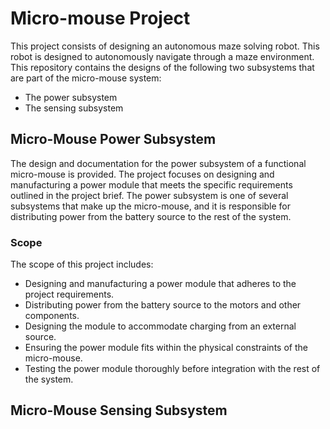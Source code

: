 # Micro-mouse Project
This project consists of designing an autonomous maze solving robot. This robot is designed to autonomously navigate through a maze environment.
This repository contains the designs of the following two subsystems that are part of the micro-mouse system:
- The power subsystem
- The sensing subsystem

## Micro-Mouse Power Subsystem
The design and documentation for the power subsystem of a functional micro-mouse is provided. The project focuses on designing and manufacturing a power module that meets the specific requirements outlined in the project brief.
The power subsystem is one of several subsystems that make up the micro-mouse, and it is responsible for distributing power from the battery source to the rest of the system.

### Scope
The scope of this project includes:

- Designing and manufacturing a power module that adheres to the project requirements.
- Distributing power from the battery source to the motors and other components.
- Designing the module to accommodate charging from an external source.
- Ensuring the power module fits within the physical constraints of the micro-mouse.
- Testing the power module thoroughly before integration with the rest of the system.

## Micro-Mouse Sensing Subsystem
